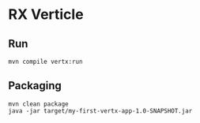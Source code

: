 # RX Verticle

## Run

    mvn compile vertx:run

## Packaging

    mvn clean package
    java -jar target/my-first-vertx-app-1.0-SNAPSHOT.jar